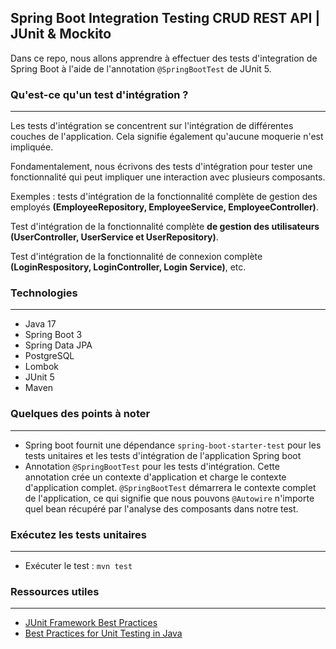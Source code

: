## Spring Boot Integration Testing CRUD REST API | JUnit & Mockito

Dans ce repo, nous allons apprendre à effectuer des tests d'integration de Spring Boot à l'aide de l'annotation
`@SpringBootTest` de JUnit 5.

### Qu'est-ce qu'un test d'intégration ?
---
Les tests d'intégration se concentrent sur l'intégration de différentes couches de l'application. Cela signifie
également qu'aucune moquerie n'est impliquée.

Fondamentalement, nous écrivons des tests d'intégration pour tester une fonctionnalité qui peut impliquer une
interaction avec plusieurs composants.

Exemples : tests d'intégration de la fonctionnalité complète de gestion des employés **(EmployeeRepository,
EmployeeService, EmployeeController)**.

Test d'intégration de la fonctionnalité complète  **de gestion des utilisateurs (UserController, UserService et
UserRepository)**.

Test d'intégration de la fonctionnalité de connexion complète  **(LoginRespository, LoginController, Login Service)**,
etc.

### Technologies
---

- Java 17
- Spring Boot 3
- Spring Data JPA
- PostgreSQL
- Lombok
- JUnit 5
- Maven

### Quelques des points à noter
---

- Spring boot fournit une dépendance `spring-boot-starter-test`  pour les tests unitaires et les tests d'intégration de
  l'application Spring boot
- Annotation `@SpringBootTest` pour les tests d'intégration. Cette annotation crée un contexte d'application et charge
  le
  contexte d'application complet. `@SpringBootTest` démarrera le contexte complet de l'application, ce qui signifie que
  nous pouvons `@Autowire` n'importe quel bean récupéré par l'analyse des composants dans notre test.

### Exécutez les tests unitaires
---

- Exécuter le test : `mvn test`

### Ressources utiles
---

- [JUnit Framework Best Practices](https://www.javaguides.net/2018/08/junit-framework-best-practices.html)
- [Best Practices for Unit Testing in Java](https://www.developer.com/java/best-practices-unit-testing-java/)